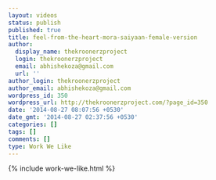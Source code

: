 ```yaml
---
layout: videos
status: publish
published: true
title: feel-from-the-heart-mora-saiyaan-female-version
author:
  display_name: thekroonerzproject
  login: thekroonerzproject
  email: abhishekoza@gmail.com
  url: ''
author_login: thekroonerzproject
author_email: abhishekoza@gmail.com
wordpress_id: 350
wordpress_url: http://thekroonerzproject.com/?page_id=350
date: '2014-08-27 08:07:56 +0530'
date_gmt: '2014-08-27 02:37:56 +0530'
categories: []
tags: []
comments: []
type: Work We Like
---
```

{% include work-we-like.html %}
